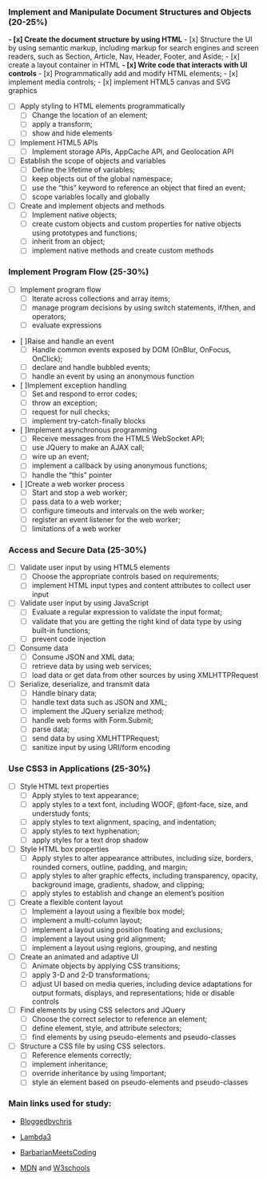 ### Implement and Manipulate Document Structures and Objects (20-25%)

**- [x] Create the document structure by using HTML**
    - [x] Structure the UI by using semantic markup, including markup for search engines and screen readers, such as Section, Article, Nav, Header, Footer, and Aside; 
    - [x] create a layout container in HTML
**- [x] Write code that interacts with UI controls**
    - [x] Programmatically add and modify HTML elements; 
    - [x] implement media controls; 
    - [x] implement HTML5 canvas and SVG graphics
- [ ] Apply styling to HTML elements programmatically
    - [ ] Change the location of an element; 
    - [ ] apply a transform; 
    - [ ] show and hide elements
- [ ] Implement HTML5 APIs
    - [ ] Implement storage APIs, AppCache API, and Geolocation API
- [ ] Establish the scope of objects and variables
    - [ ] Define the lifetime of variables; 
    - [ ] keep objects out of the global namespace; 
    - [ ] use the “this” keyword to reference an object that fired an event; 
    - [ ] scope variables locally and globally
- [ ] Create and implement objects and methods
    - [ ] Implement native objects; 
    - [ ] create custom objects and custom properties for native objects using prototypes and functions; 
    - [ ] inherit from an object; 
    - [ ] implement native methods and create custom methods

### Implement Program Flow (25-30%)

- [ ] Implement program flow
    - [ ] Iterate across collections and array items;
    - [ ] manage program decisions by using switch statements, if/then, and operators;
    - [ ] evaluate expressions
- [ ]Raise and handle an event
    - [ ] Handle common events exposed by DOM (OnBlur, OnFocus, OnClick);
    - [ ] declare and handle bubbled events;
    - [ ] handle an event by using an anonymous function
- [ ]Implement exception handling
    - [ ] Set and respond to error codes;
    - [ ] throw an exception;
    - [ ] request for null checks;
    - [ ] implement try-catch-finally blocks
- [ ]Implement asynchronous programming
    - [ ] Receive messages from the HTML5 WebSocket API; 
    - [ ] use JQuery to make an AJAX call; 
    - [ ] wire up an event;
    - [ ] implement a callback by using anonymous functions;
    - [ ] handle the “this” pointer
- [ ]Create a web worker process
    - [ ] Start and stop a web worker;
    - [ ] pass data to a web worker;
    - [ ] configure timeouts and intervals on the web worker;
    - [ ] register an event listener for the web worker;
    - [ ] limitations of a web worker

### Access and Secure Data (25-30%)

- [ ] Validate user input by using HTML5 elements
    - [ ] Choose the appropriate controls based on requirements;
    - [ ] implement HTML input types and content attributes to collect user input
- [ ] Validate user input by using JavaScript
    - [ ] Evaluate a regular expression to validate the input format;
    - [ ] validate that you are getting the right kind of data type by using built-in functions;
    - [ ] prevent code injection
- [ ] Consume data
    - [ ] Consume JSON and XML data;
    - [ ] retrieve data by using web services;
    - [ ] load data or get data from other sources by using XMLHTTPRequest
- [ ] Serialize, deserialize, and transmit data
    - [ ] Handle binary data;
    - [ ] handle text data such as JSON and XML;
    - [ ] implement the JQuery serialize method;
    - [ ] handle web forms with Form.Submit;
    - [ ] parse data;
    - [ ] send data by using XMLHTTPRequest;
    - [ ] sanitize input by using URI/form encoding

### Use CSS3 in Applications (25-30%)

- [ ] Style HTML text properties
    - [ ] Apply styles to text appearance;
    - [ ] apply styles to a text font, including WOOF, @font-face, size, and understudy fonts;
    - [ ] apply styles to text alignment, spacing, and indentation;
    - [ ] apply styles to text hyphenation;
    - [ ] apply styles for a text drop shadow
- [ ] Style HTML box properties
    - [ ] Apply styles to alter appearance attributes, including size, borders, rounded corners, outline, padding, and margin;
    - [ ] apply styles to alter graphic effects, including transparency, opacity, background image, gradients, shadow, and clipping;
    - [ ] apply styles to establish and change an element’s position
- [ ] Create a flexible content layout
    - [ ] Implement a layout using a flexible box model;
    - [ ] implement a multi-column layout;
    - [ ] implement a layout using position floating and exclusions;
    - [ ] implement a layout using grid alignment;
    - [ ] implement a layout using regions, grouping, and nesting
- [ ] Create an animated and adaptive UI
    - [ ] Animate objects by applying CSS transitions;
    - [ ] apply 3-D and 2-D transformations;
    - [ ] adjust UI based on media queries, including device adaptations for output formats, displays, and representations; hide or disable controls
- [ ] Find elements by using CSS selectors and JQuery
    - [ ] Choose the correct selector to reference an element;
    - [ ] define element, style, and attribute selectors;
    - [ ] find elements by using pseudo-elements and pseudo-classes
- [ ] Structure a CSS file by using CSS selectors.
    - [ ] Reference elements correctly;
    - [ ] implement inheritance;
    - [ ] override inheritance by using !important;
    - [ ] style an element based on pseudo-elements and pseudo-classes

### Main links used for study:

* [Bloggedbychris](http://www.bloggedbychris.com/2012/09/19/microsoft-exam-70-480-study-guide/)

* [Lambda3](https://www.lambda3.com.br/2016/04/certificacao-microsoft-70-480-programming-in-html5-with-javascript-and-css3/)

* [BarbarianMeetsCoding](https://www.barbarianmeetscoding.com/blog/2015/03/15/on-how-i-passed-the-70-480-certification-exam/)

* [MDN](https://developer.mozilla.org/pt-BR/) and [W3schools](https://www.w3schools.com/)
